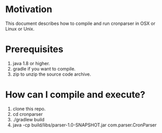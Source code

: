 # Motivation
This document describes how to compile and run cronparser in OSX or Linux or Unix. 

# Prerequisites
1. java 1.8 or higher.
2. gradle if you want to compile.
3. zip to unzip the source code archive.

# How can I compile and execute?
1. clone this repo.
2. cd cronparser
3. ./gradlew build
4. java -cp build/libs/parser-1.0-SNAPSHOT.jar com.parser.CronParser <cron-config>

